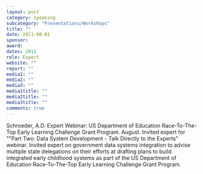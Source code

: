 ```yaml
---
layout: post
category: speaking
subcategory: "Presentations/Workshops"
title: ""
date: 2011-08-01
sponsor:
award:
dates: 2011
role: Expert
website: ""
report: ""
media1: ""
media2: ""
media3: ""
media1title: ""
media2title: ""
media3title: ""
comments: true
---
```


Schroeder, A.D. Expert Webinar: US Department of Education Race-To-The-Top Early Learning Challenge Grant Program. August. Invited expert for ""Part Two: Data System Development - Talk Directly to the Experts" webinar. Invited expert on government data systems integration to advise multiple state delegations on their efforts at drafting plans to build integrated early childhood systems as part of the US Department of Education Race-To-The-Top Early Learning Challenge Grant Program.
